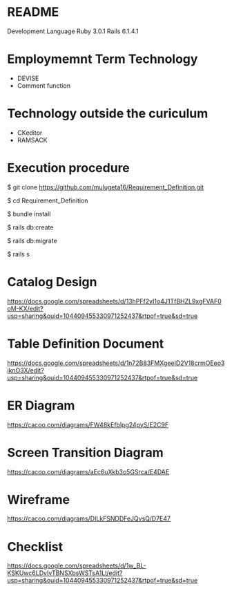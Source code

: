 # README
Development Language
Ruby 3.0.1
Rails 6.1.4.1
# Employmemnt Term Technology
- DEVISE
- Comment function
# Technology outside the curiculum
- CKeditor
- RAMSACK
# Execution procedure
$ git clone  https://github.com/mulugeta16/Requirement_Definition.git

$ cd Requirement_Definition

$ bundle install

$ rails db:create

$ rails db:migrate

$ rails s
# Catalog Design
https://docs.google.com/spreadsheets/d/13hPFf2yI1o4J1TfBHZL9xgFVAF0oM-KX/edit?usp=sharing&ouid=104409455330971252437&rtpof=true&sd=true
# Table Definition Document
https://docs.google.com/spreadsheets/d/1n72B83FMXgeeID2V18crmOEeo3iknO3X/edit?usp=sharing&ouid=104409455330971252437&rtpof=true&sd=true
# ER Diagram
https://cacoo.com/diagrams/FW48kEfblpg24pyS/E2C9F
# Screen Transition Diagram
https://cacoo.com/diagrams/aEc6uXkb3o5GSrca/E4DAE
# Wireframe
https://cacoo.com/diagrams/DILkFSNDDFeJQvsQ/D7E47
# Checklist
https://docs.google.com/spreadsheets/d/1w_BL-KSKUwc6LDvIvTBNSXbsWSTsA1Ll/edit?usp=sharing&ouid=104409455330971252437&rtpof=true&sd=true
